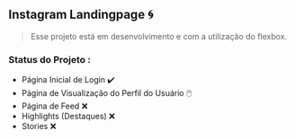 ## Instagram Landingpage :cyclone:

> Esse projeto está em desenvolvimento e com a utilização do flexbox.


### Status do Projeto :

- Página Inicial de Login :heavy_check_mark:
- Página de Visualização do Perfil do Usuário :computer_mouse:
- Página de Feed :x:
- Highlights (Destaques) :x:
- Stories :x: